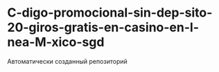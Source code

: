 # C-digo-promocional-sin-dep-sito-20-giros-gratis-en-casino-en-l-nea-M-xico-sgd
Автоматически созданный репозиторий
